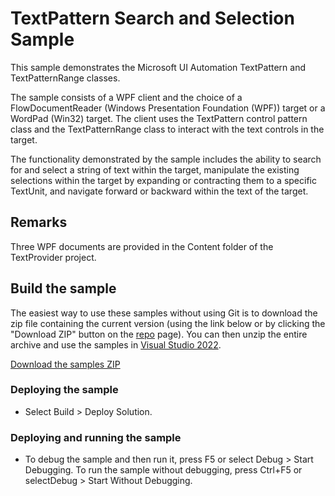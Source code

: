 
# TextPattern Search and Selection Sample
This sample demonstrates the Microsoft UI Automation TextPattern and TextPatternRange classes.

The sample consists of a WPF client and the choice of a FlowDocumentReader (Windows Presentation Foundation (WPF)) target or a WordPad (Win32) target. The client uses the TextPattern control pattern class and the TextPatternRange class to interact with the text controls in the target.

The functionality demonstrated by the sample includes the ability to search for and select a string of text within the target, manipulate the existing selections within the target by expanding or contracting them to a specific TextUnit, and navigate forward or backward within the text of the target.

## Remarks
Three WPF documents are provided in the Content folder of the TextProvider project.

## Build the sample
The easiest way to use these samples without using Git is to download the zip file containing the current version (using the link below or by clicking the "Download ZIP" button on the [repo](https://github.com/microsoft/WPF-Samples?tab=readme-ov-file) page). You can then unzip the entire archive and use the samples in [Visual Studio 2022](https://www.visualstudio.com/wpf-vs).

[Download the samples ZIP](../../archive/main.zip)

### Deploying the sample
- Select Build > Deploy Solution. 

### Deploying and running the sample
- To debug the sample and then run it, press F5 or select Debug >  Start Debugging. To run the sample without debugging, press Ctrl+F5 or selectDebug > Start Without Debugging. 

